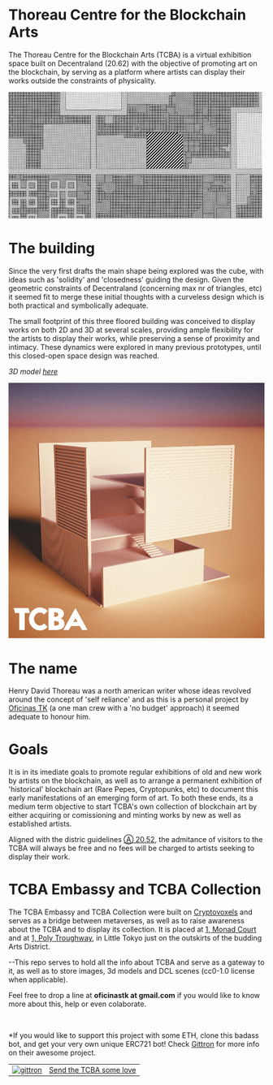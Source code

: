 # Thoreau Centre for the Blockchain Arts

The Thoreau Centre for the Blockchain Arts (TCBA) is a virtual exhibition space built on Decentraland (20.62) with the objective of promoting art on the blockchain, by serving as a platform where artists can display their works outside the constraints of physicality.

![Anarchists INTL District on DCL](https://raw.githubusercontent.com/oficinastk/Thoreau.Centre.Blockchain.Arts/master/DCL_map_AnarchistsINTL_District.png "International Anarchists District in Decentraland")

# The building

Since the very first drafts the main shape being explored was the cube, with ideas such as 'solidity' and 'closedness' guiding the design. Given the geometric constraints of Decentraland (concerning max nr of triangles, etc) it seemed fit to merge these initial thoughts with a curveless design which is both practical and symbolically adequate.

The small footprint of this three floored building was conceived to display works on both 2D and 3D at several scales, providing ample flexibility for the artists to display their works, while preserving a sense of proximity and intimacy. These dynamics were explored in many previous prototypes, until this closed-open space design was reached.

*3D model [here](https://sketchfab.com/3d-models/tcba-with-visitors-e8ca61e25d4f40d7bf8bcc0c4a5e5b54)*

![TCBA](https://raw.githubusercontent.com/oficinastk/Thoreau.Centre.Blockchain.Arts/master/TCBAgit.png?token=AnOIgFbV6O1mOcHWTu7I1qfHiAue4iQUks5cofclwA%3D%3D "the building")

# The name

Henry David Thoreau was a north american writer whose ideas revolved around the concept of 'self reliance' and as this is a personal project by [Oficinas TK](https://oficinastk.github.io) (a one man crew with a 'no budget' approach) it seemed adequate to honour him. 


# Goals

It is in its imediate goals to promote regular exhibitions of old and new work by artists on the blockchain, as well as to arrange a permanent exhibition of 'historical' blockchain art (Rare Pepes, Cryptopunks, etc) to document this early manifestations of an emerging form of art. To both these ends, its a medium term objective to start TCBA's own collection of blockchain art by either acquiring or comissioning and minting works by new as well as established artists.

Aligned with the distric guidelines [Ⓐ 20.52](https://github.com/decentraland/districts/issues/18), the admitance of visitors to the TCBA will always be free and no fees will be charged to artists seeking to display their work.

# TCBA Embassy and TCBA Collection

The TCBA Embassy and TCBA Collection were built on [Cryptovoxels](https://cryptovoxels.com) and serves as a bridge between metaverses, as well as to raise awareness about the TCBA and to display its collection. It is placed at [1, Monad Court](https://www.cryptovoxels.com/parcels/967) and at [1, Poly Troughway](https://www.cryptovoxels.com/parcels/855), in Little Tokyo just on the outskirts of the budding Arts District.




--This repo serves to hold all the info about TCBA and serve as a gateway to it, as well as to store images, 3d models and DCL scenes (cc0-1.0 license when applicable).

Feel free to drop a line at **oficinastk at gmail.com** if you would like to know more about this, help or even colaborate.

&nbsp;
&nbsp;

*If you would like to support this project with some ETH, clone this badass bot, and get your very own unique ERC721 bot! Check [Gittron](https://gittron.me/about) for more info on their awesome project.

<table border="0"><tr>  <td><a href="https://gittron.me/bots/0x17fc179c5a6c067c6b3db824f2797554"><img src="https://s3.amazonaws.com/od-flat-svg/0x17fc179c5a6c067c6b3db824f2797554.png" alt="gittron" width="75"/></a></td><td><a href="https://gittron.me/bots/0x17fc179c5a6c067c6b3db824f2797554">Send the TCBA some love</a></td></tr></table>
